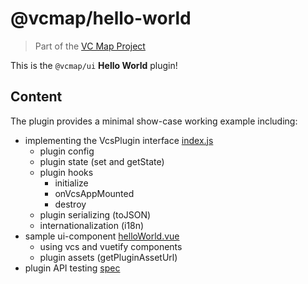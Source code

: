 # @vcmap/hello-world

> Part of the [VC Map Project](https://github.com/virtualcitySYSTEMS/map-ui)

This is the `@vcmap/ui` **Hello World** plugin!

## Content

The plugin provides a minimal show-case working example including:

- implementing the VcsPlugin interface [index.js](/src/index.js)
  - plugin config
  - plugin state (set and getState)
  - plugin hooks
    - initialize
    - onVcsAppMounted
    - destroy
  - plugin serializing (toJSON)
  - internationalization (i18n)
- sample ui-component [helloWorld.vue](/src/helloWorld.vue)
  - using vcs and vuetify components
  - plugin assets (getPluginAssetUrl)
- plugin API testing [spec](/tests/helloWorld.spec.js)
